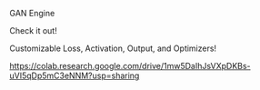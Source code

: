 GAN Engine

Check it out!

Customizable Loss, Activation, Output, and Optimizers!

https://colab.research.google.com/drive/1mw5DaIhJsVXpDKBs-uVI5qDp5mC3eNNM?usp=sharing
